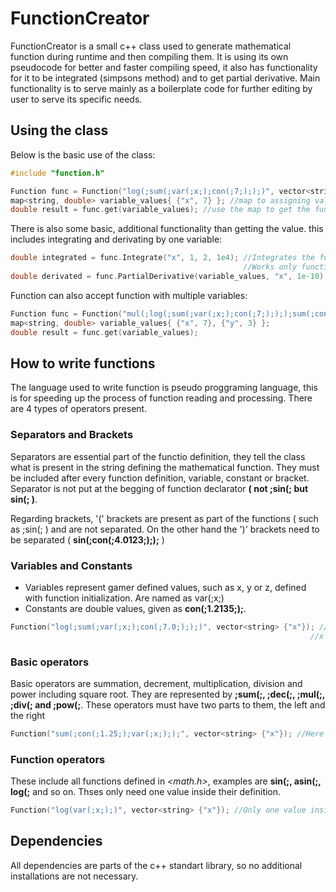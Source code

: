 # FunctionCreator
FunctionCreator is a small c++ class used to generate mathematical function during runtime and then compiling them. It is using its own pseudocode for 
better and faster compiling speed, it also has functionality for it to be integrated (simpsons method) and to get partial derivative. Main functionality
is to serve mainly as a boilerplate code for further editing by user to serve its specific needs.

## Using the class
Below is the basic use of the class:
```cpp
#include "function.h"

Function func = Function("log(;sum(;var(;x;);con(;7;););)", vector<string> {"x"}); //declaring the class
map<string, double> variable_values{ {"x", 7} }; //map to assigning values to variables
double result = func.get(variable_values); //use the map to get the function value
```
There is also some basic, additional functionality than getting the value. this includes integrating and 
derivating by one variable:
```cpp
double integrated = func.Integrate("x", 1, 2, 1e4); //Integrates the function using Simpson's method by one variable
                                                    //Works only function with single variable
double derivated = func.PartialDerivative(variable_values, "x", 1e-10); //Returns partial derivative of function
```
Function can also accept function with multiple variables:
```cpp
Function func = Function("mul(;log(;sum(;var(;x;);con(;7;);););sum(;con(;3;);var(;y;););)", vector<string> {"x", "y"});
map<string, double> variable_values{ {"x", 7}, {"y", 3} };
double result = func.get(variable_values);
```

## How to write functions
The language used to write function is pseudo proggraming language, this is for speeding up the process of function reading and processing.
There are 4 types of operators present.
### Separators and Brackets
Separators are essential part of the functio definition, they tell the class what is present in the string defining the mathematical
function. They must be included after every function definition, variable, constant or bracket. Separator is not put at the begging of 
function declarator **(  not ;sin(; but sin(;  )**.

Regarding brackets, '(' brackets are present as part of the functions (  such as ;sin(;  ) and are not separated. On the
other hand the ')' brackets need to be separated (  **sin(;con(;4.0123;););**  )
### Variables and Constants
- Variables represent gamer defined values, such as x, y or z, defined with function initialization. Are named as var(;x;)
- Constants are double values, given as **con(;1.2135;);**.
```cpp
Function("log(;sum(;var(;x;);con(;7.0;););)", vector<string> {"x"}); //In normal notation log(x + 7)
                                                                   //x's value given at get() function
```
### Basic operators
Basic operators are summation, decrement, multiplication, division  and power including square root. 
They are represented by **;sum(;, ;dec(;, ;mul(;, ;div(; and ;pow(;**. These operators must have two parts to them, the left and the right
```cpp
Function("sum(;con(;1.25;);var(;x;););", vector<string> {"x"}); //Here two parts for summation, same for other basic operators
```

### Function operators
These include all functions defined in *<math.h>*, examples are **sin(;, asin(;, log(;** and so on. Thses only need one value inside their definition.
``` cpp
Function("log(var(;x;);)", vector<string> {"x"}); //Only one value inside the function definition
```

## Dependencies
All dependencies are parts of the c++ standart library, so no additional installations are not necessary.
